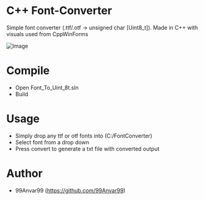 # C++ Font-Converter
Simple font converter (.ttf/.otf -> unsigned char [Uint8_t]). Made in C++ with visuals used from CppWinForms

![Image](https://github.com/99Anvar99/Font-Converter/blob/main/Image.png)

# Compile
- Open Font_To_Uint_8t.sln
- Build

# Usage
- Simply drop any ttf or otf fonts into (C:/FontConverter)
- Select font from a drop down
- Press convert to generate a txt file with converted output

# Author
- 99Anvar99 (https://github.com/99Anvar99)
